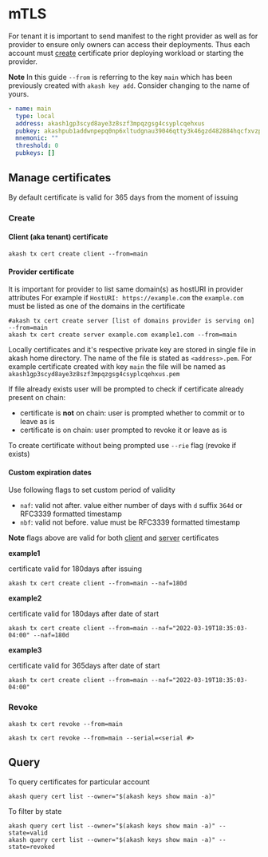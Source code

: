 # mTLS

For tenant it is important to send manifest to the right provider as well as for provider to ensure only owners can access their deployments. Thus each account must [create](mtls.md#manage-certificates) certificate prior deploying workload or starting the provider.

**Note** In this guide `--from` is referring to the key `main` which has been previously created with `akash key add`. Consider changing to the name of yours.

```yaml
- name: main
  type: local
  address: akash1gp3scyd8aye3z8szf3mpqzgsg4csyplcqehxus
  pubkey: akashpub1addwnpepq0np6xltudgnau39046qtty3k46gzd482884hqcfxvzpyf2ttnr8ue3hc55
  mnemonic: ""
  threshold: 0
  pubkeys: []
```

## Manage certificates

By default certificate is valid for 365 days from the moment of issuing

### Create

#### Client \(aka tenant\) certificate

```text
akash tx cert create client --from=main
```

#### Provider certificate

It is important for provider to list same domain\(s\) as hostURI in provider attributes For example if `HostURI: https://example.com` the `example.com` must be listed as one of the domains in the certificate

```text
#akash tx cert create server [list of domains provider is serving on] --from=main
akash tx cert create server example.com example1.com --from=main
```

Locally certificates and it's respective private key are stored in single file in akash home directory. The name of the file is stated as `<address>.pem`. For example certificate created with key `main` the file will be named as `akash1gp3scyd8aye3z8szf3mpqzgsg4csyplcqehxus.pem`

If file already exists user will be prompted to check if certificate already present on chain:

* certificate is **not** on chain: user is prompted whether to commit or to leave as is
* certificate is on chain: user prompted to revoke it or leave as is

To create certificate without being prompted use `--rie` flag \(revoke if exists\)

#### Custom expiration dates

Use following flags to set custom period of validity

* `naf`: valid not after. value either number of days with `d` suffix `364d` or RFC3339 formatted timestamp
* `nbf`: valid not before. value must be RFC3339 formatted timestamp

**Note** flags above are valid for both [client](mtls.md#client-aka-tenant-certificate) and [server](mtls.md#provider-certificate) certificates

**example1**

certificate valid for 180days after issuing

```text
akash tx cert create client --from=main --naf=180d
```

**example2**

certificate valid for 180days after date of start

```text
akash tx cert create client --from=main --naf="2022-03-19T18:35:03-04:00" --naf=180d
```

**example3**

certificate valid for 365days after date of start

```text
akash tx cert create client --from=main --naf="2022-03-19T18:35:03-04:00"
```

### Revoke

```text
akash tx cert revoke --from=main
```

```text
akash tx cert revoke --from=main --serial=<serial #>
```

## Query

To query certificates for particular account

```text
akash query cert list --owner="$(akash keys show main -a)"
```

To filter by state

```text
akash query cert list --owner="$(akash keys show main -a)" --state=valid
akash query cert list --owner="$(akash keys show main -a)" --state=revoked
```

